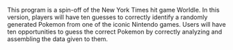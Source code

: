 This program is a spin-off of the New York Times hit game Worldle. In this version, players will have ten guesses to correctly identify a randomly generated Pokemon from one of the iconic Nintendo games. Users will have ten opportunities to guess the correct Pokemon by correctly analyzing and assembling the data given to them.
